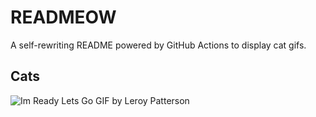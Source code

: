 # READMEOW

A self-rewriting README powered by GitHub Actions to display cat gifs.

## Cats

![Im Ready Lets Go GIF by Leroy Patterson](https://media3.giphy.com/media/CjmvTCZf2U3p09Cn0h/200.gif?cid=9acd02dahnuicrmj2ejcflnrypdff65trdkp9nw58pw8ygu9&ep=v1_gifs_search&rid=200.gif&ct=g)
